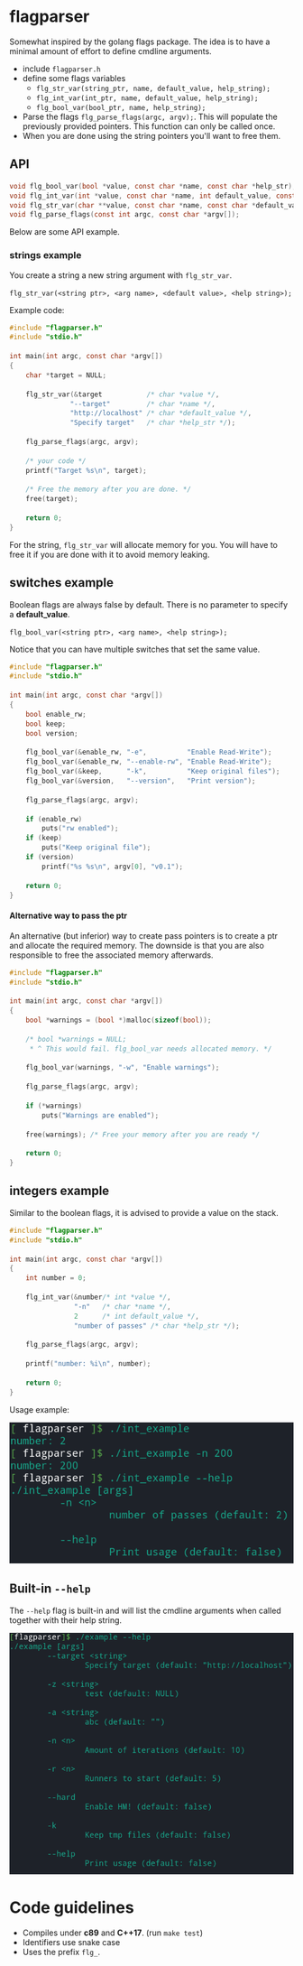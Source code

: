 
# flagparser

Somewhat inspired by the golang flags package. 
The idea is to have a minimal amount of effort to define cmdline 
arguments.

- include `flagparser.h`
- define some flags variables
  - `flg_str_var(string_ptr, name, default_value, help_string);`
  - `flg_int_var(int_ptr, name, default_value, help_string);`
  - `flg_bool_var(bool_ptr, name, help_string);`
- Parse the flags `flg_parse_flags(argc, argv);`. This will populate the previously provided pointers. This function can only be called once.
- When you are done using the string pointers you'll want to free them.

## API

```c
void flg_bool_var(bool *value, const char *name, const char *help_str);
void flg_int_var(int *value, const char *name, int default_value, const char *help_str);
void flg_str_var(char **value, const char *name, const char *default_value, const char *help_str);
void flg_parse_flags(const int argc, const char *argv[]);
```

Below are some API example.

### strings example

You create a string a new string argument with `flg_str_var`.

`flg_str_var(<string ptr>, <arg name>, <default value>, <help string>);`

Example code:

```c
#include "flagparser.h"
#include "stdio.h"

int main(int argc, const char *argv[])
{
    char *target = NULL;

    flg_str_var(&target           /* char *value */,  
               "--target"         /* char *name */, 
               "http://localhost" /* char *default_value */, 
               "Specify target"   /* char *help_str */);

    flg_parse_flags(argc, argv);

    /* your code */    
    printf("Target %s\n", target);

    /* Free the memory after you are done. */
    free(target);

    return 0;
}
```

For the string, `flg_str_var` will allocate memory for you.
You will have to free it if you are done with it to avoid memory 
leaking.

## switches example

Boolean flags are always false by default.
There is no parameter to specify a **default_value**.

`flg_bool_var(<string ptr>, <arg name>, <help string>);`

Notice that you can have multiple switches that set the same value.

```c
#include "flagparser.h"
#include "stdio.h"

int main(int argc, const char *argv[])
{
    bool enable_rw;
    bool keep;
    bool version;
    
    flg_bool_var(&enable_rw, "-e",          "Enable Read-Write");
    flg_bool_var(&enable_rw, "--enable-rw", "Enable Read-Write");
    flg_bool_var(&keep,      "-k",          "Keep original files");
    flg_bool_var(&version,   "--version",   "Print version");

    flg_parse_flags(argc, argv);
    
    if (enable_rw)
        puts("rw enabled");
    if (keep)
        puts("Keep original file");    
    if (version)
        printf("%s %s\n", argv[0], "v0.1");

    return 0;
}     
```

#### Alternative way to pass the ptr

An alternative (but inferior) way to create pass pointers is to 
create a ptr and allocate the required memory.
The downside is that you are also responsible to free the associated
memory afterwards.

```c
#include "flagparser.h"
#include "stdio.h"

int main(int argc, const char *argv[])
{
    bool *warnings = (bool *)malloc(sizeof(bool));

    /* bool *warnings = NULL;
     * ^ This would fail. flg_bool_var needs allocated memory. */
    
    flg_bool_var(warnings, "-w", "Enable warnings");

    flg_parse_flags(argc, argv);
    
    if (*warnings)
        puts("Warnings are enabled");

    free(warnings); /* Free your memory after you are ready */

    return 0;
}
```


## integers example

Similar to the boolean flags, it is advised to provide a value on the
stack.

```c
#include "flagparser.h"
#include "stdio.h"

int main(int argc, const char *argv[])
{
    int number = 0;
    
    flg_int_var(&number/* int *value */, 
                "-n"   /* char *name */, 
                2      /* int default_value */, 
                "number of passes" /* char *help_str */);

    flg_parse_flags(argc, argv);
    
    printf("number: %i\n", number);

    return 0;
}
```

Usage example:

![usage of int flag](images/int-example.png)

## Built-in `--help`

The `--help` flag is built-in and will list the cmdline 
arguments when called together with their help string.

![built-in help example](images/example-help.png)


# Code guidelines

- Compiles under **c89** and **C++17**. (run `make test`)
- Identifiers use snake case
- Uses the prefix `flg_`.
